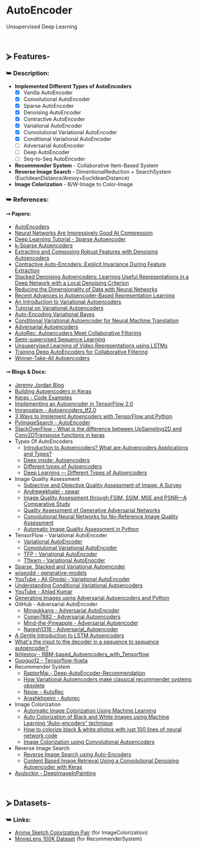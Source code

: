 # AutoEncoder
Unsupervised Deep Learning

<br/>

## ⮚ Features-
### ⮩ Description:
* **Implemented Different Types of AutoEncoders**
  + [x] Vanilla AutoEncoder
  + [x] Convolutional AutoEncoder
  + [x] Sparse AutoEncoder
  + [x] Denoising AutoEncoder
  + [x] Contractive AutoEncoder
  + [x] Variational AutoEncoder
  + [x] Convolutional Variational AutoEncoder
  + [x] Conditional Variational AutoEncoder
  + [ ] Adversarial AutoEncoder
  + [ ] Deep AutoEncoder
  + [ ] Seq-to-Seq AutoEncoder
* **Recommender System** - Collaborative Item-Based System
* **Reverse Image Search** - DimentionalReduction + SearchSystem (EuclideanDistance/Annoy+EuclideanDistance)
* **Image Colorization** - B/W-Image to Color-Image

### ⮩ References:
#### ➙ Papers:
* [AutoEncoders](http://www.deeplearningbook.org/contents/autoencoders.html)
* [Neural Networks Are Impressively Good At Compression](https://probablydance.com/2016/04/30/neural-networks-are-impressively-good-at-compression)
* [Deep Learning Tutorial - Sparse Autoencoder](http://mccormickml.com/2014/05/30/deep-learning-tutorial-sparse-autoencoder)
* [k-Sparse Autoencoders](https://arxiv.org/pdf/1312.5663.pdf)
* [Extracting and Composing Robust Features with Denoising Autoencoders](http://www.cs.toronto.edu/~larocheh/publications/icml-2008-denoising-autoencoders.pdf)
* [Contractive Auto-Encoders: Explicit Invariance During Feature Extraction](https://icml.cc/Conferences/2011/papers/455_icmlpaper.pdf)
* [Stacked Denoising Autoencoders: Learning Useful Representations in a Deep Network with a Local Denoising Criterion](http://www.jmlr.org/papers/volume11/vincent10a/vincent10a.pdf)
* [Reducing the Dimensionality of Data with Neural Networks](https://www.cs.toronto.edu/~hinton/science.pdf)
* [Recent Advances in Autoencoder-Based Representation Learning](https://arxiv.org/pdf/1812.05069.pdf)
* [An Introduction to Variational Autoencoders](https://arxiv.org/pdf/1906.02691.pdf)
* [Tutorial on Variational Autoencoders](https://arxiv.org/pdf/1606.05908.pdf)
* [Auto-Encoding Variational Bayes](https://arxiv.org/pdf/1312.6114.pdf)
* [Conditional Variational Autoencoder for Neural Machine Translation](https://arxiv.org/pdf/1812.04405.pdf)
* [Adversarial Autoencoders](https://arxiv.org/pdf/1511.05644.pdf)
* [AutoRec: Autoencoders Meet Collaborative Filtering](https://users.cecs.anu.edu.au/~akmenon/papers/autorec/autorec-paper.pdf)
* [Semi-supervised Sequence Learning](https://arxiv.org/pdf/1511.01432.pdf)
* [Unsupervised Learning of Video Representations using LSTMs](https://arxiv.org/pdf/1502.04681.pdf)
* [Training Deep AutoEncoders for Collaborative Filtering](https://arxiv.org/pdf/1708.01715.pdf)
* [Winner-Take-All Autoencoders](https://arxiv.org/pdf/1409.2752.pdf)

#### ➙ Blogs & Docs:
* [Jeremy Jordan Blog](https://www.jeremyjordan.me/data-science/)
* [Building Autoencoders in Keras](https://blog.keras.io/building-autoencoders-in-keras.html)
* [Keras - Code Examples](https://keras.io/examples/)
* [Implementing an Autoencoder in TensorFlow 2.0](https://towardsdatascience.com/implementing-an-autoencoder-in-tensorflow-2-0-5e86126e9f7)
* [Imransalam - Autoencoders_tf2.0](https://github.com/imransalam/autoencoders_tf2.0)
* [3 Ways to Implement Autoencoders with TensorFlow and Python](https://rubikscode.net/2018/11/26/3-ways-to-implement-autoencoders-with-tensorflow-and-python/)
* [PyImageSearch - AutoEncoder](https://www.pyimagesearch.com/?s=autoencoder)
* [StackOverFlow - What is the difference between UpSampling2D and Conv2DTranspose functions in keras](https://stackoverflow.com/questions/53654310/what-is-the-difference-between-upsampling2d-and-conv2dtranspose-functions-in-ker)
* Types Of AutoEncoders
  + [Introduction to Autoencoders? What are Autoencoders Applications and Types?](https://www.mygreatlearning.com/blog/autoencoder/)
  + [Deep inside: Autoencoders](https://towardsdatascience.com/deep-inside-autoencoders-7e41f319999f#:~:text=In%20practice%2C%20we%20usually%20find,another%20task%20such%20as%20classification.)
  + [Different types of Autoencoders](https://iq.opengenus.org/types-of-autoencoder/)
  + [Deep Learning — Different Types of Autoencoders](https://medium.com/datadriveninvestor/deep-learning-different-types-of-autoencoders-41d4fa5f7570)
* Image Quality Assessment
  + [Subjective and Objective Quality Assessment of Image: A Survey](https://arxiv.org/ftp/arxiv/papers/1406/1406.7799.pdf)
  + [Andrewekhalel - sewar](https://github.com/andrewekhalel/sewar)
  + [Image Quality Assessment through FSIM, SSIM, MSE and PSNR—A Comparative Study](https://www.scirp.org/journal/paperinformation.aspx?paperid=90911)
  + [Quality Assessment of Generative Adversarial Networks](https://medium.com/analytics-vidhya/quality-assessment-of-generative-adversarial-networks-369444a0259c)
  + [Convolutional Neural Networks for No-Reference Image Quality Assessment](http://openaccess.thecvf.com/content_cvpr_2014/papers/Kang_Convolutional_Neural_Networks_2014_CVPR_paper.pdf)
  + [Automatic Image Quality Assessment in Python](https://towardsdatascience.com/automatic-image-quality-assessment-in-python-391a6be52c11)
* TensorFlow - Variational AutoEncoder
  + [Variational AutoEncoder](https://www.tensorflow.org/guide/keras/custom_layers_and_models#putting_it_all_together_an_end-to-end_example)
  + [Convolutional Variational AutoEncoder](https://www.tensorflow.org/tutorials/generative/cvae)
  + [TFP - Variational AutoEncoder](https://www.tensorflow.org/probability/examples/Probabilistic_Layers_VAE)
  + [Tflearn - Variational AutoEnocder](https://github.com/tflearn/tflearn/blob/master/examples/images/variational_autoencoder.py)
* [Sparse, Stacked and Variational Autoencoder](https://medium.com/@venkatakrishna.jonnalagadda/sparse-stacked-and-variational-autoencoder-efe5bfe73b64)
* [wiseodd - generative-models](https://github.com/wiseodd/generative-models)
* [YouTube - Ali Ghodsi - Variational AutoEncoder](https://www.youtube.com/watch?v=uaaqyVS9-rM)
* [Understanding Conditional Variational Autoencoders](https://towardsdatascience.com/understanding-conditional-variational-autoencoders-cd62b4f57bf8)
* [YouTube - Ahlad Kumar](https://www.youtube.com/playlist?list=PLdxQ7SoCLQANQ9fQcJ0wnnTzkFsJHlWEj)
* [Generating Images using Adversarial Autoencoders and Python](https://rubikscode.net/2019/01/21/generating-images-using-adversarial-autoencoders-and-python/)
* GitHub - Adversarial AutoEncoder
  + [Mingukkang - Adversarial AutoEncoder](https://github.com/MINGUKKANG/Adversarial-AutoEncoder)
  + [Conan7882 - Adversarial Autoencoders](https://github.com/conan7882/adversarial-autoencoders)
  + [Mind-the-Pineapple - Adversarial Autoencoder](https://github.com/Mind-the-Pineapple/adversarial-autoencoder)
  + [Naresh1318 - Adversarial_Autoencoder](https://github.com/Naresh1318/Adversarial_Autoencoder)
* [A Gentle Introduction to LSTM Autoencoders](https://machinelearningmastery.com/lstm-autoencoders/)
* [What's the input to the decoder in a sequence to sequence autoencoder?](https://cs.stackexchange.com/questions/69432/whats-the-input-to-the-decoder-in-a-sequence-to-sequence-autoencoder)
* [Ikhlestov - RBM-based_Autoencoders_with_Tensorflow](https://github.com/ikhlestov/rbm_based_autoencoders_with_tensorflow)
* [Guoguo12 - Tensorflow-fcwta](https://github.com/guoguo12/tensorflow-fcwta)
* Recommender System
  + [RaptorMai - Deep-AutoEncoder-Recommendation](https://github.com/RaptorMai/Deep-AutoEncoder-Recommendation)
  + [How Variational Autoencoders make classical recommender systems obsolete](https://medium.com/snipfeed/how-variational-autoencoders-make-classical-recommender-systems-obsolete-4df8bae51546)
  + [Npow - AutoRec](https://github.com/npow/AutoRec)
  + [Arashkhoeini - Autorec](https://github.com/arashkhoeini/Autorec)
* Image Colorization
  + [Automatic Image Colorization Using Machine Learning  ](https://xiangyutang2.github.io/auto-colorization-autoencoders/)
  + [Auto Colorization of Black and White Images using Machine Learning “Auto-encoders” technique](https://becominghuman.ai/auto-colorization-of-black-and-white-images-using-machine-learning-auto-encoders-technique-a213b47f7339)
  + [How to colorize black & white photos with just 100 lines of neural network code](https://medium.com/@emilwallner/colorize-b-w-photos-with-a-100-line-neural-network-53d9b4449f8d)
  + [Image Colorization using Convolutional Autoencoders](https://towardsdatascience.com/image-colorization-using-convolutional-autoencoders-fdabc1cb1dbe)
* Reverse Image Search
  + [Reverse Image Search using Auto-Encoders](https://towardsdatascience.com/reverse-image-search-using-auto-encoders-afbf906970f5)
  + [Content Based Image Retrieval Using a Convolutional Denoising Autoencoder with Keras](https://www.sicara.ai/blog/2017-09-14-keras-tutorial-content-image-retrieval-convolutional-denoising-autoencoder)
* [Ayulockin - DeepImageInPainting](https://github.com/ayulockin/deepimageinpainting)

<br/>

## ⮚ Datasets-
### ⮩ Links:
* [Anime Sketch Colorization Pair](https://www.kaggle.com/ktaebum/anime-sketch-colorization-pair) (for ImageColorization)
* [MovieLens 100K Dataset](https://www.kaggle.com/prajitdatta/movielens-100k-dataset) (for RecommenderSystem)
